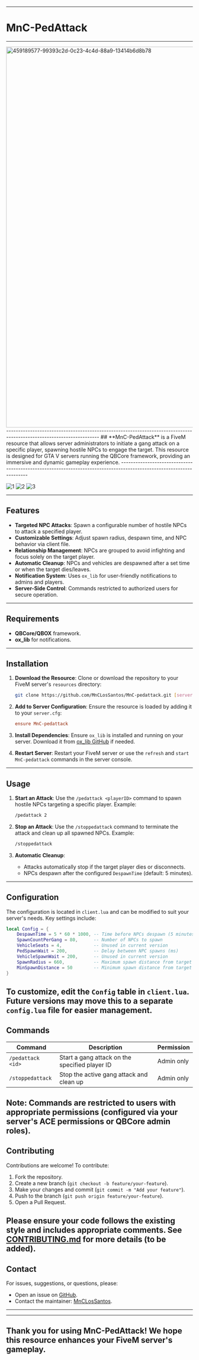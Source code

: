 ---------------------------------------------------------------------------------------------------------------------
# MnC-PedAttack
---------------------------------------------------------------------------------------------------------------------
<img width="1024" height="1024" alt="459189577-99393c2d-0c23-4c4d-88a9-13414b6d8b78" src="https://github.com/user-attachments/assets/c68a11ab-35c2-49c2-b9fc-57fe48368dfb" />
---------------------------------------------------------------------------------------------------------------------
## **MnC-PedAttack** is a FiveM resource that allows server administrators to initiate a gang attack on a specific player, spawning hostile NPCs to engage the target. This resource is designed for GTA V servers running the QBCore framework, providing an immersive and dynamic gameplay experience.
---------------------------------------------------------------------------------------------------------------------


![1](https://github.com/user-attachments/assets/301b2406-b815-45dd-a281-b6a857aa6ef8)
![2](https://github.com/user-attachments/assets/428070d9-134b-44f1-b5db-391d0b176c5a)
![3](https://github.com/user-attachments/assets/0d6072c1-84eb-444e-a353-716e3faa38ba)


---------------------------------------------------------------------------------------------------------------------
## Features
- **Targeted NPC Attacks**: Spawn a configurable number of hostile NPCs to attack a specified player.
- **Customizable Settings**: Adjust spawn radius, despawn time, and NPC behavior via client file.
- **Relationship Management**: NPCs are grouped to avoid infighting and focus solely on the target player.
- **Automatic Cleanup**: NPCs and vehicles are despawned after a set time or when the target dies/leaves.
- **Notification System**: Uses `ox_lib` for user-friendly notifications to admins and players.
- **Server-Side Control**: Commands restricted to authorized users for secure operation.
---------------------------------------------------------------------------------------------------------------------
## Requirements
- **QBCore/QBOX** framework.
- **ox_lib** for notifications.
---------------------------------------------------------------------------------------------------------------------
## Installation

1. **Download the Resource**:
   Clone or download the repository to your FiveM server's `resources` directory:
   ```bash
   git clone https://github.com/MnCLosSantos/MnC-pedattack.git [server-data]/resources/[custom]/MnC-pedattack
   ```

2. **Add to Server Configuration**:
   Ensure the resource is loaded by adding it to your `server.cfg`:
   ```cfg
   ensure MnC-pedattack
   ```

3. **Install Dependencies**:
   Ensure `ox_lib` is installed and running on your server. Download it from [ox_lib GitHub](https://github.com/overextended/ox_lib) if needed.

4. **Restart Server**:
   Restart your FiveM server or use the `refresh` and `start MnC-pedattack` commands in the server console.
---------------------------------------------------------------------------------------------------------------------
## Usage

1. **Start an Attack**:
   Use the `/pedattack <playerID>` command to spawn hostile NPCs targeting a specific player.
   Example:
   ```bash
   /pedattack 2
   ```

2. **Stop an Attack**:
   Use the `/stoppedattack` command to terminate the attack and clean up all spawned NPCs.
   Example:
   ```bash
   /stoppedattack
   ```

3. **Automatic Cleanup**:
   - Attacks automatically stop if the target player dies or disconnects.
   - NPCs despawn after the configured `DespawnTime` (default: 5 minutes).
---------------------------------------------------------------------------------------------------------------------
## Configuration

The configuration is located in `client.lua` and can be modified to suit your server's needs. Key settings include:

```lua
local Config = {
    DespawnTime = 5 * 60 * 1000, -- Time before NPCs despawn (5 minutes)
    SpawnCountPerGang = 80,      -- Number of NPCs to spawn
    VehicleSeats = 4,            -- Unused in current version
    PedSpawnWait = 200,          -- Delay between NPC spawns (ms)
    VehicleSpawnWait = 200,      -- Unused in current version
    SpawnRadius = 660,           -- Maximum spawn distance from target
    MinSpawnDistance = 50        -- Minimum spawn distance from target
}
```

To customize, edit the `Config` table in `client.lua`. Future versions may move this to a separate `config.lua` file for easier management.
---------------------------------------------------------------------------------------------------------------------
## Commands

| Command          | Description                              | Permission   |
|------------------|------------------------------------------|--------------|
| `/pedattack <id>`| Start a gang attack on the specified player ID | Admin only   |
| `/stoppedattack` | Stop the active gang attack and clean up | Admin only   |

**Note**: Commands are restricted to users with appropriate permissions (configured via your server's ACE permissions or QBCore admin roles).
---------------------------------------------------------------------------------------------------------------------
## Contributing

Contributions are welcome! To contribute:

1. Fork the repository.
2. Create a new branch (`git checkout -b feature/your-feature`).
3. Make your changes and commit (`git commit -m "Add your feature"`).
4. Push to the branch (`git push origin feature/your-feature`).
5. Open a Pull Request.

Please ensure your code follows the existing style and includes appropriate comments. See [CONTRIBUTING.md](CONTRIBUTING.md) for more details (to be added).
---------------------------------------------------------------------------------------------------------------------
## Contact

For issues, suggestions, or questions, please:
- Open an issue on [GitHub](https://github.com/MnCLosSantos/MnC-pedattack/issues).
- Contact the maintainer: [MnCLosSantos](https://github.com/MnCLosSantos).

---
---------------------------------------------------------------------------------------------------------------------
Thank you for using **MnC-PedAttack**! We hope this resource enhances your FiveM server's gameplay.
---------------------------------------------------------------------------------------------------------------------
